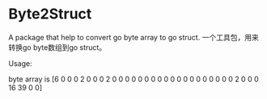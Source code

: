 # Byte2Struct
A package that help to convert go byte array to go struct. 一个工具包，用来转换go byte数组到go struct。


Usage:

byte array is [6 0 0 0 2 0 0 0 2 0 0 0 0 0 0 0 0 0 0 0 0 0 0 0 0 0 0 0 2 0 0 0 16 39 0 0]

